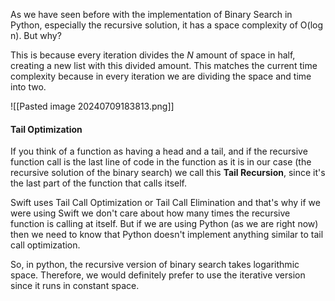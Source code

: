 As we have seen before with the implementation of Binary Search in Python, especially the recursive solution, it has a space complexity of O(log n). But why?

This is because every iteration divides the $N$ amount of space in half, creating a new list with this divided amount. This matches the current time complexity because in every iteration we are dividing the space and time into two.

![[Pasted image 20240709183813.png]]

#### Tail Optimization
If you think of a function as having a head and a tail, and if the recursive function call is the last line of code in the function as it is in our case (the recursive solution of the binary search) we call this **Tail Recursion**, since it's the last part of the function that calls itself.

Swift uses Tail Call Optimization or Tail Call Elimination and that's why if we were using Swift we don't care about how many times the recursive function is calling at itself. But if we are using Python (as we are right now) then we need to know that Python doesn't implement anything similar to tail call optimization.

So, in python, the recursive version of binary search takes logarithmic space. Therefore, we would definitely prefer to use the iterative version since it runs in constant space.